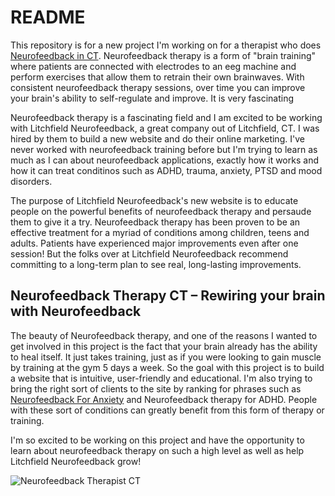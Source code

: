 # README

This repository is for a new project I'm working on for a therapist who does [Neurofeedback in CT](http://litchfieldneurofeedback.com/). Neurofeedback therapy is a form of "brain training" where patients are connected with electrodes to an eeg machine and perform exercises that allow them to retrain their own brainwaves. With consistent neurofeedback therapy sessions, over time you can improve your brain's ability to self-regulate and improve. It is very fascinating 

Neurofeedback therapy is a fascinating field and I am excited to be working with Litchfield Neurofeedback, a great company out of Litchfield, CT. I was hired by them to build a new website and do their online marketing. I've never worked with neurofeedback training before but I'm trying to learn as much as I can about neurofeedback applications, exactly how it works and how it can treat conditinos such as ADHD, trauma, anxiety, PTSD and mood disorders. 

The purpose of Litchfield Neurofeedback's new website is to educate people on the powerful benefits of neurofeedback therapy and persaude them to give it a try. Neurofeedback therapy has been proven to be an effective treatment for a myriad of conditions among children, teens and adults. Patients have experienced major improvements even after one session! But the folks over at Litchfield Neurofeedback recommend committing to a long-term plan to see real, long-lasting improvements. 

## Neurofeedback Therapy CT – Rewiring your brain with Neurofeedback

The beauty of Neurofeedback therapy, and one of the reasons I wanted to get involved in this project is the fact that your brain already has the ability to heal itself. It just takes training, just as if you were looking to gain muscle by training at the gym 5 days a week. So the goal with this project is to build a website that is intuitive, user-friendly and educational. I'm also trying to bring the right sort of clients to the site by ranking for phrases such as [Neurofeedback For Anxiety](http://litchfieldneurofeedback.com/neurofeedback-anxiety-healthy-solution-works/) and Neurofeedback therapy for ADHD. People with these sort of conditions can greatly benefit from this form of therapy or training. 

I'm so excited to be working on this project and have the opportunity to learn about neurofeedback therapy on such a high level as well as help Litchfield Neurofeedback grow!

![Neurofeedback Therapist CT](http://litchfieldneurofeedback.com/wp-content/uploads/2017/05/litchfield_neurofeedback_logo.png)